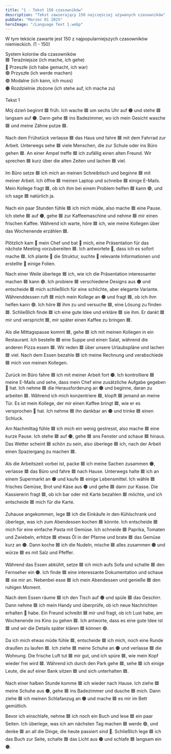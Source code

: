 ```yaml
---
title: "1 - Tekst 150 czasowników"
description: "Tekst zawierający 150 najczęściej używanych czasowników"
pubDate: "Marzec 01 2025"
heroImage: "/Language Text 1.webp"
---
```


W tym tekście zawarte jest 150 z najpopularniejszych czasowników niemieckich. (1 - 150)

System kolorów dla czasowników
<br>🟦 Teraźniejsze (ich mache, ich gehe)
<br>🔴 Przeszłe (ich habe gemacht, ich war)
<br>🟢 Przyszłe (ich werde machen)
<br>🟣 Modalne (ich kann, ich muss)
<br>🟠 Rozdzielnie złożone (ich stehe auf, ich mache zu)

Tekst 1

Mój dzień beginnt 🟦 früh. Ich wache 🟦 um sechs Uhr auf 🟠 und stehe 🟦 langsam auf 🟠. Dann gehe 🟦 ins Badezimmer, wo ich mein Gesicht wasche 🟦 und meine Zähne putze 🟦.

Nach dem Frühstück verlasse 🟦 das Haus und fahre 🟦 mit dem Fahrrad zur Arbeit. Unterwegs sehe 🟦 viele Menschen, die zur Schule oder ins Büro gehen 🟦. An einer Ampel treffe 🟦 ich zufällig einen alten Freund. Wir sprechen 🟦 kurz über die alten Zeiten und lachen 🟦 viel.

Im Büro setze 🟦 ich mich an meinen Schreibtisch und beginne 🟦 mit meiner Arbeit. Ich öffne 🟦 meinen Laptop und schreibe 🟦 einige E-Mails. Mein Kollege fragt 🟦, ob ich ihm bei einem Problem helfen 🟦 kann 🟣, und ich sage 🟦 natürlich ja.

Nach ein paar Stunden fühle 🟦 ich mich müde, also mache 🟦 eine Pause. Ich stehe 🟦 auf 🟠, gehe 🟦 zur Kaffeemaschine und nehme 🟦 mir einen frischen Kaffee. Während ich warte, höre 🟦 ich, wie meine Kollegen über das Wochenende erzählen 🟦.

Plötzlich kam 🔴 mein Chef und bat 🔴 mich, eine Präsentation für das nächste Meeting vorzubereiten 🟦. Ich antwortete 🔴, dass ich es sofort mache 🟦. Ich plante 🔴 die Struktur, suchte 🔴 relevante Informationen und erstellte 🔴 einige Folien.

Nach einer Weile überlege 🟦 ich, wie ich die Präsentation interessanter machen 🟦 kann 🟣. Ich probiere 🟦 verschiedene Designs aus 🟠 und entscheide 🟦 mich schließlich für eine schlichte, aber elegante Variante. Währenddessen ruft 🟦 mich mein Kollege an 🟠 und fragt 🟦, ob ich ihm helfen kann 🟣. Ich höre 🟦 ihm zu und versuche 🟦, eine Lösung zu finden 🟦. Schließlich finde 🟦 ich eine gute Idee und erkläre 🟦 sie ihm. Er dankt 🟦 mir und verspricht 🟦, mir später einen Kaffee zu bringen 🟦.

Als die Mittagspause kommt 🟦, gehe 🟦 ich mit meinen Kollegen in ein Restaurant. Ich bestelle 🟦 eine Suppe und einen Salat, während die anderen Pizza essen 🟦. Wir reden 🟦 über unsere Urlaubspläne und lachen 🟦 viel. Nach dem Essen bezahle 🟦 ich meine Rechnung und verabschiede 🟦 mich von meinen Kollegen.

Zurück im Büro fahre 🟦 ich mit meiner Arbeit fort 🟠. Ich kontrolliere 🟦 meine E-Mails und sehe, dass mein Chef eine zusätzliche Aufgabe gegeben 🔴 hat. Ich nehme 🟦 die Herausforderung an 🟠 und beginne, daran zu arbeiten 🟦. Während ich mich konzentriere 🟦, klopft 🟦 jemand an meine Tür. Es ist mein Kollege, der mir einen Kaffee bringt 🟦, wie er es versprochen 🔴 hat. Ich nehme 🟦 ihn dankbar an 🟠 und trinke 🟦 einen Schluck.

Am Nachmittag fühle 🟦 ich mich ein wenig gestresst, also mache 🟦 eine kurze Pause. Ich stehe 🟦 auf 🟠, gehe 🟦 ans Fenster und schaue 🟦 hinaus. Das Wetter scheint 🟦 schön zu sein, also überlege 🟦 ich, nach der Arbeit einen Spaziergang zu machen 🟦.

Als die Arbeitszeit vorbei ist, packe 🟦 ich meine Sachen zusammen 🟠, verlasse 🟦 das Büro und fahre 🟦 nach Hause. Unterwegs halte 🟦 ich an einem Supermarkt an 🟠 und kaufe 🟦 einige Lebensmittel. Ich wähle 🟦 frisches Gemüse, Brot und Käse aus 🟠 und gehe 🟦 dann zur Kasse. Die Kassiererin fragt 🟦, ob ich bar oder mit Karte bezahlen 🟦 möchte, und ich entscheide 🟦 mich für die Karte.

Zuhause angekommen, lege 🟦 ich die Einkäufe in den Kühlschrank und überlege, was ich zum Abendessen kochen 🟦 könnte. Ich entscheide 🟦 mich für eine einfache Pasta mit Gemüse. Ich schneide 🟦 Paprika, Tomaten und Zwiebeln, erhitze 🟦 etwas Öl in der Pfanne und brate 🟦 das Gemüse kurz an 🟠. Dann koche 🟦 ich die Nudeln, mische 🟦 alles zusammen 🟠 und würze 🟦 es mit Salz und Pfeffer.

Während das Essen abkühlt, setze 🟦 ich mich aufs Sofa und schalte 🟦 den Fernseher ein 🟠. Ich finde 🟦 eine interessante Dokumentation und schaue 🟦 sie mir an. Nebenbei esse 🟦 ich mein Abendessen und genieße 🟦 den ruhigen Moment.

Nach dem Essen räume 🟦 ich den Tisch auf 🟠 und spüle 🟦 das Geschirr. Dann nehme 🟦 ich mein Handy und überprüfe, ob ich neue Nachrichten erhalten 🔴 habe. Ein Freund schreibt 🟦 mir und fragt, ob ich Lust habe, am Wochenende ins Kino zu gehen 🟦. Ich antworte, dass es eine gute Idee ist 🟦 und wir die Details später klären 🟦 können 🟣.

Da ich mich etwas müde fühle 🟦, entscheide 🟦 ich mich, noch eine Runde draußen zu laufen 🟦. Ich ziehe 🟦 meine Schuhe an 🟠 und verlasse 🟦 die Wohnung. Die frische Luft tut 🟦 mir gut, und ich spüre 🟦, wie mein Kopf wieder frei wird 🟦. Während ich durch den Park gehe 🟦, sehe 🟦 ich einige Leute, die auf einer Bank sitzen 🟦 und sich unterhalten 🟦.

Nach einer halben Stunde komme 🟦 ich wieder nach Hause. Ich ziehe 🟦 meine Schuhe aus 🟠, gehe 🟦 ins Badezimmer und dusche 🟦 mich. Dann ziehe 🟦 ich meinen Schlafanzug an 🟠 und mache 🟦 es mir im Bett gemütlich.

Bevor ich einschlafe, nehme 🟦 ich noch ein Buch und lese 🟦 ein paar Seiten. Ich überlege, was ich am nächsten Tag machen 🟦 werde 🟢, und denke 🟦 an all die Dinge, die heute passiert sind 🔴. Schließlich lege 🟦 ich das Buch zur Seite, schalte 🟦 das Licht aus 🟠 und schlafe 🟦 langsam ein 🟠.

